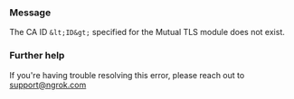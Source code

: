 
### Message
The CA ID `&lt;ID&gt;` specified for the Mutual TLS module does not exist.

### Further help
If you're having trouble resolving this error, please reach out to [support@ngrok.com](mailto:support@ngrok.com?subject=Help%20with%20ERR_NGROK_1672)

